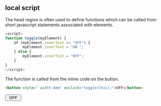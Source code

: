 ## local script


The head region is often used to define functions which can be called from short javascript statements associated with elements.

<script>
function toggle(myElement) {
    if (myElement.innerText == "OFF") {
        myElement.innerText = "ON ";
    } else {
        myElement.innerText = "OFF";
    }
}
</script>

```javascript
<script>
function toggle(myElement) {
    if (myElement.innerText == "OFF") {
        myElement.innerText = "ON ";
    } else {
        myElement.innerText = "OFF";
    }
}
</script>
```
The function is called from the inline code on the button.

```html
<button style=" width:4em" onclick="toggle(this);">OFF</button>
```

<button id="b1" style =" width:4em" onclick = 'toggle(this);' >OFF</button>


